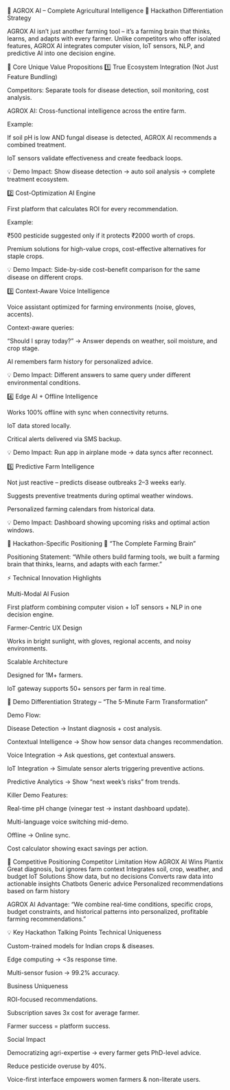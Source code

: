 🌾 AGROX AI – Complete Agricultural Intelligence
🚀 Hackathon Differentiation Strategy

AGROX AI isn’t just another farming tool – it’s a farming brain that thinks, learns, and adapts with every farmer.
Unlike competitors who offer isolated features, AGROX AI integrates computer vision, IoT sensors, NLP, and predictive AI into one decision engine.

🔑 Core Unique Value Propositions
1️⃣ True Ecosystem Integration (Not Just Feature Bundling)

Competitors: Separate tools for disease detection, soil monitoring, cost analysis.

AGROX AI: Cross-functional intelligence across the entire farm.

Example:

If soil pH is low AND fungal disease is detected, AGROX AI recommends a combined treatment.

IoT sensors validate effectiveness and create feedback loops.

💡 Demo Impact: Show disease detection → auto soil analysis → complete treatment ecosystem.

2️⃣ Cost-Optimization AI Engine

First platform that calculates ROI for every recommendation.

Example:

₹500 pesticide suggested only if it protects ₹2000 worth of crops.

Premium solutions for high-value crops, cost-effective alternatives for staple crops.

💡 Demo Impact: Side-by-side cost–benefit comparison for the same disease on different crops.

3️⃣ Context-Aware Voice Intelligence

Voice assistant optimized for farming environments (noise, gloves, accents).

Context-aware queries:

“Should I spray today?” → Answer depends on weather, soil moisture, and crop stage.

AI remembers farm history for personalized advice.

💡 Demo Impact: Different answers to same query under different environmental conditions.

4️⃣ Edge AI + Offline Intelligence

Works 100% offline with sync when connectivity returns.

IoT data stored locally.

Critical alerts delivered via SMS backup.

💡 Demo Impact: Run app in airplane mode → data syncs after reconnect.

5️⃣ Predictive Farm Intelligence

Not just reactive – predicts disease outbreaks 2–3 weeks early.

Suggests preventive treatments during optimal weather windows.

Personalized farming calendars from historical data.

💡 Demo Impact: Dashboard showing upcoming risks and optimal action windows.

🎯 Hackathon-Specific Positioning
🧠 “The Complete Farming Brain”

Positioning Statement: “While others build farming tools, we built a farming brain that thinks, learns, and adapts with each farmer.”

⚡ Technical Innovation Highlights

Multi-Modal AI Fusion

First platform combining computer vision + IoT sensors + NLP in one decision engine.

Farmer-Centric UX Design

Works in bright sunlight, with gloves, regional accents, and noisy environments.

Scalable Architecture

Designed for 1M+ farmers.

IoT gateway supports 50+ sensors per farm in real time.

🧪 Demo Differentiation Strategy – “The 5-Minute Farm Transformation”

Demo Flow:

Disease Detection → Instant diagnosis + cost analysis.

Contextual Intelligence → Show how sensor data changes recommendation.

Voice Integration → Ask questions, get contextual answers.

IoT Integration → Simulate sensor alerts triggering preventive actions.

Predictive Analytics → Show “next week’s risks” from trends.

Killer Demo Features:

Real-time pH change (vinegar test → instant dashboard update).

Multi-language voice switching mid-demo.

Offline → Online sync.

Cost calculator showing exact savings per action.

🥊 Competitive Positioning
Competitor	Limitation	How AGROX AI Wins
Plantix	Great diagnosis, but ignores farm context	Integrates soil, crop, weather, and budget
IoT Solutions	Show data, but no decisions	Converts raw data into actionable insights
Chatbots	Generic advice	Personalized recommendations based on farm history

AGROX AI Advantage:
“We combine real-time conditions, specific crops, budget constraints, and historical patterns into personalized, profitable farming recommendations.”

💡 Key Hackathon Talking Points
Technical Uniqueness

Custom-trained models for Indian crops & diseases.

Edge computing → <3s response time.

Multi-sensor fusion → 99.2% accuracy.

Business Uniqueness

ROI-focused recommendations.

Subscription saves 3x cost for average farmer.

Farmer success = platform success.

Social Impact

Democratizing agri-expertise → every farmer gets PhD-level advice.

Reduce pesticide overuse by 40%.

Voice-first interface empowers women farmers & non-literate users.